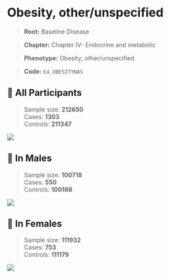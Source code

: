 # Obesity, other/unspecified

> **Root:** Baseline Disease  

> **Chapter:** Chapter IV- Endocrine and metabolic  

> **Phenotype:** Obesity, other/unspecified  

> **Code:** `E4_OBESITYNAS`

## 🧪 All Participants  
> Sample size: **212650**  
> Cases: **1303**  
> Controls: **211347**
<img src="/Disease/Figures/ALL/Baseline/E4_OBESITYNAS.png"/>
<CsvTable src="/public/Disease/Data/ALL/Baseline/LG_E4_OBESITYNAS.csv" label="🔍 View full results" />

## 👨 In Males  
> Sample size: **100718**  
> Cases: **550**  
> Controls: **100168**
<img src="/Disease/Figures/Male/Baseline/E4_OBESITYNAS.png"/>
<CsvTable src="/public/Disease/Data/Male/Baseline/LG_E4_OBESITYNAS.csv" label="🔍 View full results" />

## 👩 In Females  
> Sample size: **111932**  
> Cases: **753**  
> Controls: **111179**
<img src="/Disease/Figures/Female/Baseline/E4_OBESITYNAS.png"/>
<CsvTable src="/public/Disease/Data/Female/Baseline/LG_E4_OBESITYNAS.csv" label="🔍 View full results" />
